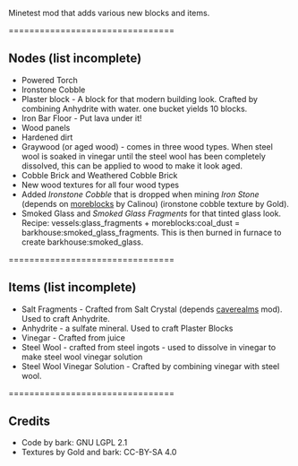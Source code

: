 Minetest mod that adds various new blocks and items.

================================
## Nodes (list incomplete)
* Powered Torch
* Ironstone Cobble
* Plaster block - A block for that modern building look. Crafted by combining Anhydrite with water. one bucket yields 10 blocks.
* Iron Bar Floor - Put lava under it!
* Wood panels
* Hardened dirt
* Graywood (or aged wood) - comes in three wood types. When steel wool is soaked in vinegar until the steel wool has been completely dissolved, this can be applied to wood to make it look aged.
* Cobble Brick and Weathered Cobble Brick
* New wood textures for all four wood types
* Added _Ironstone Cobble_ that is dropped when mining _Iron Stone_ (depends on [moreblocks](https://forum.minetest.net/viewtopic.php?id=509) by Calinou) (ironstone cobble texture by Gold).
* Smoked Glass and _Smoked Glass Fragments_ for that tinted glass look. Recipe: vessels:glass_fragments + moreblocks:coal_dust = barkhouse:smoked_glass_fragments. This is then burned in furnace to create barkhouse:smoked_glass.

================================
## Items (list incomplete)
* Salt Fragments - Crafted from Salt Crystal (depends [caverealms](https://forum.minetest.net/viewtopic.php?f=9&t=9522) mod). Used to craft Anhydrite.
* Anhydrite - a sulfate mineral. Used to craft Plaster Blocks
* Vinegar - Crafted from juice
* Steel Wool - crafted from steel ingots - used to dissolve in vinegar to make steel wool vinegar solution
* Steel Wool Vinegar Solution - Crafted by combining vinegar with steel wool.

================================
## Credits
* Code by bark: GNU LGPL 2.1
* Textures by Gold and bark: CC-BY-SA 4.0
